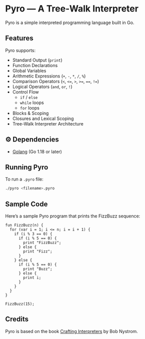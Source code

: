 # Pyro — A Tree-Walk Interpreter

Pyro is a simple interpreted programming language built in Go.

## Features

Pyro supports:

- Standard Output (`print`)
- Function Declarations
- Global Variables
- Arithmetic Expressions (`+`, `-`, `*`, `/`, `%`)
- Comparison Operators (`<`, `<=`, `>`, `>=`, `==`, `!=`)
- Logical Operators (`and`, `or`, `!`)
- Control Flow  
  - `if` / `else`  
  - `while` loops  
  - `for` loops
- Blocks & Scoping
- Closures and Lexical Scoping
- Tree-Walk Interpreter Architecture


## ⚙️ Dependencies

- [Golang](https://golang.org/) (Go 1.18 or later)

## Running Pyro

To run a `.pyro` file:

```bash
./pyro <filename>.pyro
```
## Sample Code

Here’s a sample Pyro program that prints the FizzBuzz sequence:

```pyro
fun FizzBuzz(n) {
  for (var i = 1; i <= n; i = i + 1) {
    if (i % 3 == 0) {
      if (i % 5 == 0) {
        print "FizzBuzz";
      } else {
        print "Fizz";
      }
    } else {
      if (i % 5 == 0) {
        print "Buzz";
      } else {
        print i;
      }
    }
  }
}

FizzBuzz(15);
```

## Credits
Pyro is based on the book [Crafting Interpreters](https://craftinginterpreters.com/) by Bob Nystrom.

